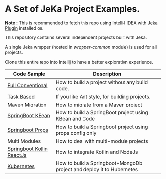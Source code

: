 # A Set of JeKa Project Examples.

__Note :__ This is recommended to fetch this repo using IntelliJ IDEA with [Jeka Plugin](https://plugins.jetbrains.com/plugin/13489-jeka) installed on.

This repository contains several independent projects built with Jeka.

A single Jeka wrapper (hosted in _wrapper-common_ module) is used for all projects.

Clone this entire repo into Intellij to have a better exploration experience.

| Code Sample                                              | Description                                                           |
|----------------------------------------------------------|-----------------------------------------------------------------------|
| [Full Conventional](./java-full-conventional)            | How to build a project without any build code.                        |
| [Task Based](./java-task-based)                          | If you like Ant style, for building projects.                         |
| [Maven Migration](./migrate-from-maven)                  | How to migrate from a Maven project                                   |
| [SpringBoot KBean](./springboot-KBean)                   | How to build a SpringBoot project using KBean and Code                |
| [Springboot Props](./springboot-props)                   | How to build a Springboot project using props config only             |
| [Multi Modules](./springboot-multi-modules)              | How to deal with multi-module projects                                |
| [Springboot Kotlin ReactJs](./springboot-kotlin-reactjs) | How to integrate Kotlin and NodeJs                                    |
| [Kubernetes](./kubernetes)                               | How to build a Springboot+MongoDb project and deploy it to Hubernetes |
